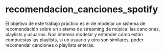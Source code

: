 # recomendacion_canciones_spotify
El objetivo de este trabajo práctico es el de modelar un sistema de recomendación sobre un sistema de streaming de música: las canciones, playlists y usuarios.  Nos interesa modelar y entender cómo están compuestas las playlists, si un usuario y otro son similares, poder recomendar canciones o playlists enteras.
